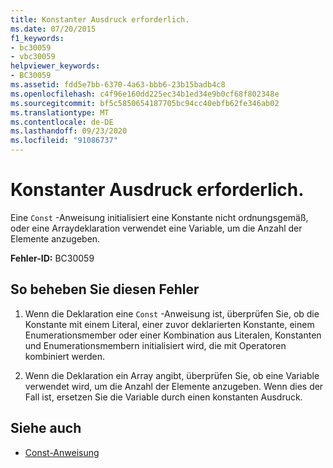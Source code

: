 ```yaml
---
title: Konstanter Ausdruck erforderlich.
ms.date: 07/20/2015
f1_keywords:
- bc30059
- vbc30059
helpviewer_keywords:
- BC30059
ms.assetid: fdd5e7bb-6370-4a63-bbb6-23b15badb4c8
ms.openlocfilehash: c4f96e160dd225ec34b1ed34e9b0cf68f802348e
ms.sourcegitcommit: bf5c5850654187705bc94cc40ebfb62fe346ab02
ms.translationtype: MT
ms.contentlocale: de-DE
ms.lasthandoff: 09/23/2020
ms.locfileid: "91086737"
---
```

# <a name="constant-expression-is-required"></a>Konstanter Ausdruck erforderlich.

Eine `Const` -Anweisung initialisiert eine Konstante nicht ordnungsgemäß, oder eine Arraydeklaration verwendet eine Variable, um die Anzahl der Elemente anzugeben.  
  
 **Fehler-ID:** BC30059  
  
## <a name="to-correct-this-error"></a>So beheben Sie diesen Fehler  
  
1. Wenn die Deklaration eine `Const` -Anweisung ist, überprüfen Sie, ob die Konstante mit einem Literal, einer zuvor deklarierten Konstante, einem Enumerationsmember oder einer Kombination aus Literalen, Konstanten und Enumerationsmembern initialisiert wird, die mit Operatoren kombiniert werden.  
  
2. Wenn die Deklaration ein Array angibt, überprüfen Sie, ob eine Variable verwendet wird, um die Anzahl der Elemente anzugeben. Wenn dies der Fall ist, ersetzen Sie die Variable durch einen konstanten Ausdruck.  
  
## <a name="see-also"></a>Siehe auch

- [Const-Anweisung](../language-reference/statements/const-statement.md)
